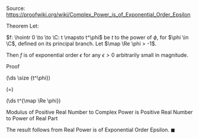 # 

Source: https://proofwiki.org/wiki/Complex_Power_is_of_Exponential_Order_Epsilon

Theorem
Let: 

$f: \hointr 0 \to \to \C: t \mapsto t^\phi$
be $t$ to the power of $\phi$, for $\phi \in \C$, defined on its principal branch.
Let $\map \Re \phi > -1$.

Then $f$ is of exponential order $\epsilon$ for any  $\epsilon > 0$ arbitrarily small in magnitude. 


Proof













\(\ds \size {t^\phi}\)

\(=\)







\(\ds t^{\map \Re \phi}\)





Modulus of Positive Real Number to Complex Power is Positive Real Number to Power of Real Part



The result follows from Real Power is of Exponential Order Epsilon.
$\blacksquare$





